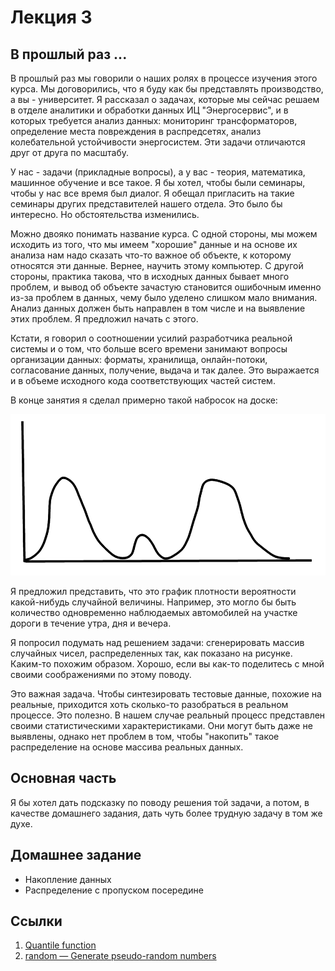 # Лекция 3

## В прошлый раз ...

В прошлый раз мы говорили о наших ролях в процессе изучения этого
курса. Мы договорились, что я буду как бы представлять производство, а
вы - университет. Я рассказал о задачах, которые мы сейчас решаем в
отделе аналитики и обработки данных ИЦ "Энергосервис", и в которых
требуется анализ данных: мониторинг трансформаторов, определение места
повреждения в распредсетях, анализ колебательной устойчивости
энергосистем. Эти задачи отличаются друг от друга по масштабу.

У нас - задачи (прикладные вопросы), а у вас - теория, математика,
машинное обучение и все такое. Я бы хотел, чтобы были семинары, чтобы
у нас все время был диалог. Я обещал пригласить на такие семинары
других представителей нашего отдела. Это было бы интересно. Но
обстоятельства изменились.

Можно двояко понимать название курса. С одной стороны, мы можем
исходить из того, что мы имеем "хорошие" данные и на основе их анализа
нам надо сказать что-то важное об объекте, к которому относятся эти
данные. Вернее, научить этому компьютер. С другой стороны, практика
такова, что в исходных данных бывает много проблем, и вывод об объекте
зачастую становится ошибочным именно из-за проблем в данных, чему
было уделено слишком мало внимания. Анализ данных должен быть
направлен в том числе и на выявление этих проблем. Я предложил начать
с этого.

Кстати, я говорил о соотношении усилий разработчика реальной системы и
о том, что больше всего времени занимают вопросы организации данных:
форматы, хранилища, онлайн-потоки, согласование данных, получение,
выдача и так далее. Это выражается и в объеме исходного кода
соответствующих частей систем.

В конце занятия я сделал примерно такой набросок на доске:

![Задание](./pic/task.png "Набросок .. ")

Я предложил представить, что это график плотности вероятности
какой-нибудь случайной величины. Например, это могло бы быть
количество одновременно наблюдаемых автомобилей на участке дороги в
течение утра, дня и вечера.

Я попросил подумать над решением задачи: сгенерировать массив
случайных чисел, распределенных так, как показано на рисунке. Каким-то
похожим образом. Хорошо, если вы как-то поделитесь с мной своими
соображениями по этому поводу.

Это важная задача. Чтобы синтезировать тестовые данные, похожие на
реальные, приходится хоть сколько-то разобраться в реальном
процессе. Это полезно. В нашем случае реальный процесс представлен
своими статистическими характеристиками. Они могут быть даже не
выявлены, однако нет проблем в том, чтобы "накопить" такое
распределение на основе массива реальных данных.

## Основная часть

Я бы хотел дать подсказку по поводу решения той задачи, а потом, в
качестве домашнего задания, дать чуть более трудную задачу в том же
духе.

## Домашнее задание

* Накопление данных
* Распределение с пропуском посередине

## Ссылки

1. [Quantile function](https://en.wikipedia.org/wiki/Quantile_function)
2. [random — Generate pseudo-random numbers](https://docs.python.org/3/library/random.html)
